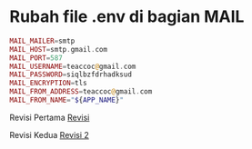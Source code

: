 # Rubah file **.env** di bagian MAIL

```php
MAIL_MAILER=smtp
MAIL_HOST=smtp.gmail.com
MAIL_PORT=587
MAIL_USERNAME=teaccoc@gmail.com
MAIL_PASSWORD=siqlbzfdrhadksud
MAIL_ENCRYPTION=tls
MAIL_FROM_ADDRESS=teaccoc@gmail.com
MAIL_FROM_NAME="${APP_NAME}"
```

 Revisi Pertama [Revisi](https://github.com/FGunad/hotel-app/commit/de4a79b979cafb6ee525d4148efd91fbf1bb7be0)

 
 Revisi Kedua [Revisi 2](https://github.com/FGunad/hotel-app/commit/985f5d6aca949fb44753640b3e7ab1bdadba25e1)
